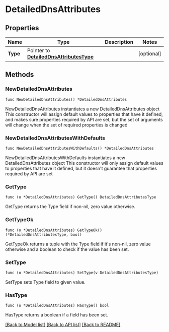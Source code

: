 # DetailedDnsAttributes

## Properties

Name | Type | Description | Notes
------------ | ------------- | ------------- | -------------
**Type** | Pointer to [**DetailedDnsAttributesType**](DetailedDnsAttributesType.md) |  | [optional] 

## Methods

### NewDetailedDnsAttributes

`func NewDetailedDnsAttributes() *DetailedDnsAttributes`

NewDetailedDnsAttributes instantiates a new DetailedDnsAttributes object
This constructor will assign default values to properties that have it defined,
and makes sure properties required by API are set, but the set of arguments
will change when the set of required properties is changed

### NewDetailedDnsAttributesWithDefaults

`func NewDetailedDnsAttributesWithDefaults() *DetailedDnsAttributes`

NewDetailedDnsAttributesWithDefaults instantiates a new DetailedDnsAttributes object
This constructor will only assign default values to properties that have it defined,
but it doesn't guarantee that properties required by API are set

### GetType

`func (o *DetailedDnsAttributes) GetType() DetailedDnsAttributesType`

GetType returns the Type field if non-nil, zero value otherwise.

### GetTypeOk

`func (o *DetailedDnsAttributes) GetTypeOk() (*DetailedDnsAttributesType, bool)`

GetTypeOk returns a tuple with the Type field if it's non-nil, zero value otherwise
and a boolean to check if the value has been set.

### SetType

`func (o *DetailedDnsAttributes) SetType(v DetailedDnsAttributesType)`

SetType sets Type field to given value.

### HasType

`func (o *DetailedDnsAttributes) HasType() bool`

HasType returns a boolean if a field has been set.


[[Back to Model list]](../README.md#documentation-for-models) [[Back to API list]](../README.md#documentation-for-api-endpoints) [[Back to README]](../README.md)


